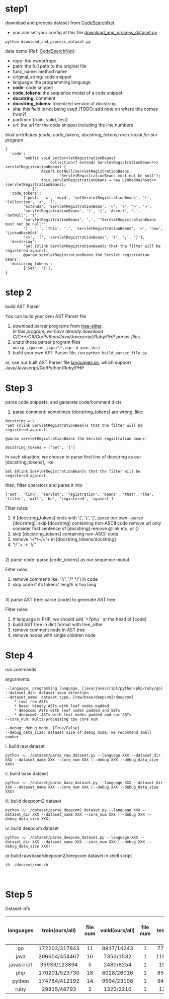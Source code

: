 # step1 
download and precess dataset from [CodeSearchNet](https://github.com/github/CodeSearchNet)

* you can set your config at this file [download_and_process_dataset.py](./download_and_process_dataset.py)

```
python download_and_process_dataset.py
```

data demo (Ref: [CodeSearchNet](https://github.com/github/CodeSearchNet)):
+ repo: the owner/repo
+ path: the full path to the original file
+ func_name: method name
+ original_string: code snippet
+ language: the programming language
+ **code**: code snippet
+ **code_tokens**: the sequence modal of a code snippet
+ **docstring**: comment
+ **docstring_tokens**: tokenized version of docstring
+ sha: this field is not being used [TODO: add note on where this comes from?]
+ partition: {train, valid, test}
+ url: the url for the code snippet including the line numbers

*blod arttributes (code, code_tokens, docstring_tokens) are crucial for our program*

```
{
  'code': 
        'public void setServletRegistrationBeans(
                    Collection<? extends ServletRegistrationBean<?>> servletRegistrationBeans) {
                Assert.notNull(servletRegistrationBeans,
                        "ServletRegistrationBeans must not be null");
                this.servletRegistrationBeans = new LinkedHashSet<>(servletRegistrationBeans);
            }',
  'code_tokens': 
        ['publi   c', 'void', 'setServletRegistrationBeans', '(', 'Collection', '<', '?', 
        'extends', 'ServletRegistrationBean', '<', '?', '>', '>',
        'servletRegistrationBeans', ')', '{', 'Assert', '.', 'notNull', '(', 
        'servletRegistrationBeans', ',', '"ServletRegistrationBeans must not be null"',
        ')', ';', 'this', '.', 'servletRegistrationBeans', '=', 'new', 'LinkedHashSet',
        '<>', '(', 'servletRegistrationBeans', ')', ';', '}'],
  'docstring': 
        'Set {@link ServletRegistrationBean}s that the filter will be registered against.
        @param servletRegistrationBeans the Servlet registration beans',
  'docstring_tokens': 
        ['Set', '{'],
}
```

# step 2
build AST Parser

You can build your own AST Parser file
1) download parser programs from [tree-sitter](https://github.com/tree-sitter). <br>
*In this program, we have already download C/C++/C#/Go/Python/Java/Javascript/Ruby/PHP parser files.*
2) unzip those parser program files <br>
```unzip ./parser_zips/\*.zip -d your_dir/```
3) build your own AST Parser file, run ```python build_parser_file.py```


or, use our built AST Parser file [languages.so](parser_zips/), which support Java/Javascript/Go/Python/Ruby/PHP

# Step 3
parse code snippets, and generate code/comment dicts
1) parse comment: sometimes [docstring_tokens] are wrong, like: <br>
```
docstring = \
'Set {@link ServletRegistrationBean}s that the filter will be registered against.

@param servletRegistrationBeans the Servlet registration beans'
```

```
docstring_tokens = ['Set', '{']
```

In such situation, we choose to parse first line of docstring as our [docstring_tokens], like:

```Set {@link ServletRegistrationBean}s that the filter will be registered against.```

then, filter operators and parse it into

 ```['set', 'link', 'servlet', 'registration', 'beans', 'that', 'the', 'filter', 'will', 'be', 'registered', 'against']```

Filter rules:
1) if [docstring_tokens] ends with '(', '{', '[', parse our own--parse [docstring]:
     skip [docstring] containing non-ASCII code
     remove url
     only consider first sentence of [docstring]
     remove @link etc. or {}
2) skip [docstring_tokens] containing non-ASCII code
3) remove '-/*/~/='+ in [docstring_tokens/docstring]
4) '!/\`'+ -> '!/\`'
     
     

<br>
2) parse code: parse [code_tokens] as our sequence modal

Filter rules:
1) remove comment(like, '//', '/* */') in code
2) skip code if its tokens' length is too long


<br>
3) parse AST tree: parse [code] to generate AST tree

Filter rules:
1) if language is PHP, we should add '<?php ' at the head of [code]
2) build AST tree in dict format with tree_sitter
3) remove comment node in AST tree
4) remove nodes with single children node

 
# Step 4
run commands


argurments:
```
--language: programming language, [java/javascript/python/php/ruby/go]
--dataset_dir: dataset save direction
--dataset_name: dataset type, [raw/base/deepcom2/deepcom]
    * raw: raw ASTs
    * base: binary ASTs with leaf nodes padded
    * deepcom: ASTs with leaf nodes padded and SBTs
    * deepcom2: ASTs with leaf nodes padded and our SBTs
--core_num: multi-processing cpu core num

--debug: debug mode, [True/False]
--debug_data_size: dataset size of debug mode, we recommend small number
```

i. build raw dataset<br>
```
python -u ./dataset/parse_raw_dataset.py --language XXX --dataset_dir XXX --dataset_name XXX --core_num XXX (--debug XXX --debug_data_size XXX)
```


ii. build base dataset<br>
```
python -u ./dataset/parse_base_dataset.py --language XXX --dataset_dir XXX --dataset_name XXX --core_num XXX (--debug XXX --debug_data_size XXX)
```

iii. build deepcom2 dataset<br>
```
python -u ./dataset/parse_deepcom2_dataset.py --language XXX --dataset_dir XXX --dataset_name XXX --core_num XXX (--debug XXX --debug_data_size XXX)
```

iv. build deepcom dataset<br>
```
python -u ./dataset/parse_deepcom_dataset.py --language XXX --dataset_dir XXX --dataset_name XXX --core_num XXX (--debug XXX --debug_data_size XXX)
```


or build raw/base/deepcom2/deepcom dataset in shell script
```
sh ./dataset/run.sh
```

<br>

# Step 5
Dataset info

| languages | train(ours/all) | file num | valid(ours/all) | file num | test(ours/all) | file num | max sub-token len |
| :---------: | :---------: | :---------: | :---------: | :---------: | :---------: | :---------: | :---------: |
| go | 172202/317843 | 11 | 8917/14243 | 1 | 7723/14292 | 1 | 32 |
| java | 206604/454467 | 16 | 7353/1532 | 1 | 11932/26910 | 1 | 32 |
| javascript | 35933/123894 | 5 | 2480/8254 | 1 | 1910/6484 | 1 | 35 |
| php | 170201/523730 | 18 | 8028/26016 | 1 | 8512/28392 | 1 | 41 |
| python | 174764/412192 | 14 | 9594/23108 | 1 | 9442/22177 | 1 | 18 |
| ruby | 29815/48793 | 2 | 1322/2210 | 1 | 1288/2280 | 1 | 11 |


